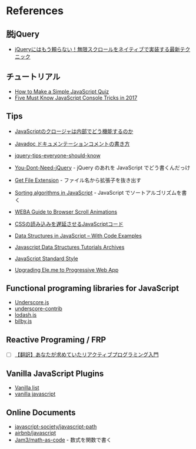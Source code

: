 # References
## 脱jQuery
- [jQueryにはもう頼らない！無限スクロールをネイティブで実装する最新テクニック](https://www.webprofessional.jp/intersectionobserver-api/)

## チュートリアル
- [How to Make a Simple JavaScript Quiz](https://www.sitepoint.com/simple-javascript-quiz/)
- [Five Must Know JavaScript Console Tricks in 2017](https://applyhead.com/must-know-javascript-console-tricks/)

## Tips
- [JavaScriptのクロージャは内部でどう機能するのか](http://postd.cc/how-do-javascript-closures-work-under-the-hood/)
- [Javadoc ドキュメンテーションコメントの書き方](http://qiita.com/maku77/items/6410c67ce95e08d8d1bd)
- [jquery-tips-everyone-should-know](https://github.com/AllThingsSmitty/jquery-tips-everyone-should-know)
- [You-Dont-Need-jQuery](https://github.com/oneuijs/You-Dont-Need-jQuery) - jQuery のあれを JavaScript でどう書くんだっけ
- [Get File Extension](http://www.jstips.co/en/get-file-extension/) - ファイル名から拡張子を抜き出す
- [Sorting algorithms in JavaScript](https://medium.com/front-end-hacking/sorting-algorithms-in-javascript-2fb985af6880) - JavaScript でソートアルゴリズムを書く
- [WEBA Guide to Browser Scroll Animations](http://developer.telerik.com/featured/guide-browser-scroll-animations/)
- [CSSの読み込みを遅延させるJavaScriptコード](http://www.notitle-weblog.com/entry/2016/11/10/184826)
- [Data Structures in JavaScript – With Code Examples](https://www.freecodecamp.org/news/data-structures-in-javascript-with-examples/)
- [Javascript Data Structures Tutorials Archives](https://learnersbucket.com/tutorials/topics/data-structures/)


- [JavaScript Standard Style](http://standardjs.com/)
- [Upgrading Ele.me to Progressive Web App](https://medium.com/elemefe/upgrading-ele-me-to-progressive-web-app-2a446832e509)

## Functional programing libraries for JavaScript
- [Underscore.js](http://underscorejs.org/)
- [underscore-contrib](https://github.com/documentcloud/underscore-contrib)
- [lodash.js](https://lodash.com/)
- [bilby.js](https://github.com/puffnfresh/bilby.js)

## Reactive Programing / FRP
- [ ] [【翻訳】あなたが求めていたリアクティブプログラミング入門](http://ninjinkun.hatenablog.com/entry/introrxja)

## Vanilla JavaScript Plugins
- [Vanilla list](http://www.vanillalist.com/)
- [vanilla javascript](https://www.sitepoint.com/tag/vanilla-javascript/)

## Online Documents
- [javascript-society/javascript-path](https://github.com/javascript-society/javascript-path)
- [airbnb/javascript](https://github.com/airbnb/javascript)
- [Jam3/math-as-code](https://github.com/Jam3/math-as-code) - 数式を関数で書く
